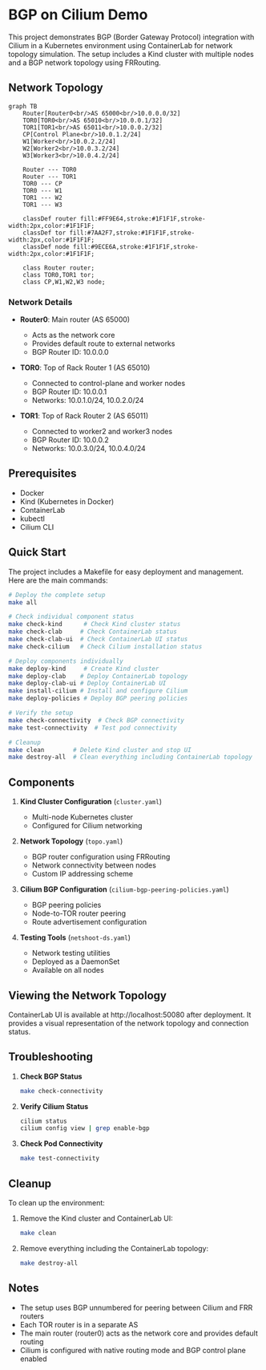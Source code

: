 # BGP on Cilium Demo

This project demonstrates BGP (Border Gateway Protocol) integration with Cilium in a Kubernetes environment using ContainerLab for network topology simulation. The setup includes a Kind cluster with multiple nodes and a BGP network topology using FRRouting.

## Network Topology

```mermaid
graph TB
    Router[Router0<br/>AS 65000<br/>10.0.0.0/32]
    TOR0[TOR0<br/>AS 65010<br/>10.0.0.1/32]
    TOR1[TOR1<br/>AS 65011<br/>10.0.0.2/32]
    CP[Control Plane<br/>10.0.1.2/24]
    W1[Worker<br/>10.0.2.2/24]
    W2[Worker2<br/>10.0.3.2/24]
    W3[Worker3<br/>10.0.4.2/24]

    Router --- TOR0
    Router --- TOR1
    TOR0 --- CP
    TOR0 --- W1
    TOR1 --- W2
    TOR1 --- W3

    classDef router fill:#FF9E64,stroke:#1F1F1F,stroke-width:2px,color:#1F1F1F;
    classDef tor fill:#7AA2F7,stroke:#1F1F1F,stroke-width:2px,color:#1F1F1F;
    classDef node fill:#9ECE6A,stroke:#1F1F1F,stroke-width:2px,color:#1F1F1F;
    
    class Router router;
    class TOR0,TOR1 tor;
    class CP,W1,W2,W3 node;
```

### Network Details
- **Router0**: Main router (AS 65000)
  - Acts as the network core
  - Provides default route to external networks
  - BGP Router ID: 10.0.0.0

- **TOR0**: Top of Rack Router 1 (AS 65010)
  - Connected to control-plane and worker nodes
  - BGP Router ID: 10.0.0.1
  - Networks: 10.0.1.0/24, 10.0.2.0/24

- **TOR1**: Top of Rack Router 2 (AS 65011)
  - Connected to worker2 and worker3 nodes
  - BGP Router ID: 10.0.0.2
  - Networks: 10.0.3.0/24, 10.0.4.0/24

## Prerequisites

- Docker
- Kind (Kubernetes in Docker)
- ContainerLab
- kubectl
- Cilium CLI

## Quick Start

The project includes a Makefile for easy deployment and management. Here are the main commands:

```bash
# Deploy the complete setup
make all

# Check individual component status
make check-kind      # Check Kind cluster status
make check-clab     # Check ContainerLab status
make check-clab-ui  # Check ContainerLab UI status
make check-cilium   # Check Cilium installation status

# Deploy components individually
make deploy-kind     # Create Kind cluster
make deploy-clab    # Deploy ContainerLab topology
make deploy-clab-ui # Deploy ContainerLab UI
make install-cilium # Install and configure Cilium
make deploy-policies # Deploy BGP peering policies

# Verify the setup
make check-connectivity  # Check BGP connectivity
make test-connectivity  # Test pod connectivity

# Cleanup
make clean        # Delete Kind cluster and stop UI
make destroy-all  # Clean everything including ContainerLab topology
```

## Components

1. **Kind Cluster Configuration** (`cluster.yaml`)
   - Multi-node Kubernetes cluster
   - Configured for Cilium networking

2. **Network Topology** (`topo.yaml`)
   - BGP router configuration using FRRouting
   - Network connectivity between nodes
   - Custom IP addressing scheme

3. **Cilium BGP Configuration** (`cilium-bgp-peering-policies.yaml`)
   - BGP peering policies
   - Node-to-TOR router peering
   - Route advertisement configuration

4. **Testing Tools** (`netshoot-ds.yaml`)
   - Network testing utilities
   - Deployed as a DaemonSet
   - Available on all nodes

## Viewing the Network Topology

ContainerLab UI is available at http://localhost:50080 after deployment. It provides a visual representation of the network topology and connection status.

## Troubleshooting

1. **Check BGP Status**
   ```bash
   make check-connectivity
   ```

2. **Verify Cilium Status**
   ```bash
   cilium status
   cilium config view | grep enable-bgp
   ```

3. **Check Pod Connectivity**
   ```bash
   make test-connectivity
   ```

## Cleanup

To clean up the environment:

1. Remove the Kind cluster and ContainerLab UI:
   ```bash
   make clean
   ```

2. Remove everything including the ContainerLab topology:
   ```bash
   make destroy-all
   ```

## Notes

- The setup uses BGP unnumbered for peering between Cilium and FRR routers
- Each TOR router is in a separate AS
- The main router (router0) acts as the network core and provides default routing
- Cilium is configured with native routing mode and BGP control plane enabled
